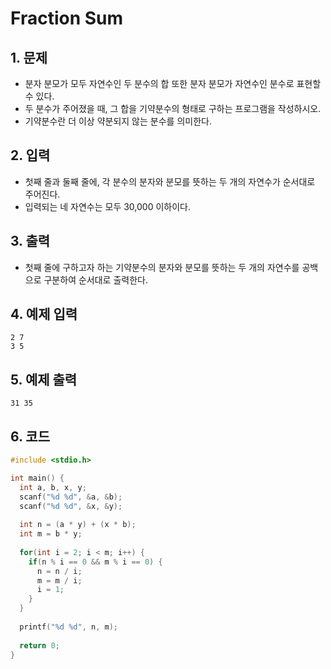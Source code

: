 # Fraction Sum

## 1. 문제
- 분자 분모가 모두 자연수인 두 분수의 합 또한 분자 분모가 자연수인 분수로 표현할 수 있다.
- 두 분수가 주어졌을 때, 그 합을 기약분수의 형태로 구하는 프로그램을 작성하시오.
- 기약분수란 더 이상 약분되지 않는 분수를 의미한다.  

## 2. 입력
- 첫째 줄과 둘째 줄에, 각 분수의 분자와 분모를 뜻하는 두 개의 자연수가 순서대로 주어진다.
- 입력되는 네 자연수는 모두 30,000 이하이다.

## 3. 출력

- 첫째 줄에 구하고자 하는 기약분수의 분자와 분모를 뜻하는 두 개의 자연수를 공백으로 구분하여 순서대로 출력한다.

## 4. 예제 입력
```
2 7
3 5
```

## 5. 예제 출력
```
31 35
```

## 6. 코드

```c++
#include <stdio.h>

int main() {
  int a, b, x, y;
  scanf("%d %d", &a, &b);
  scanf("%d %d", &x, &y);
  
  int n = (a * y) + (x * b);
  int m = b * y;
  
  for(int i = 2; i < m; i++) {
    if(n % i == 0 && m % i == 0) {
      n = n / i;
      m = m / i;
      i = 1;
    }
  }
  
  printf("%d %d", n, m);
  
  return 0;
}
```
